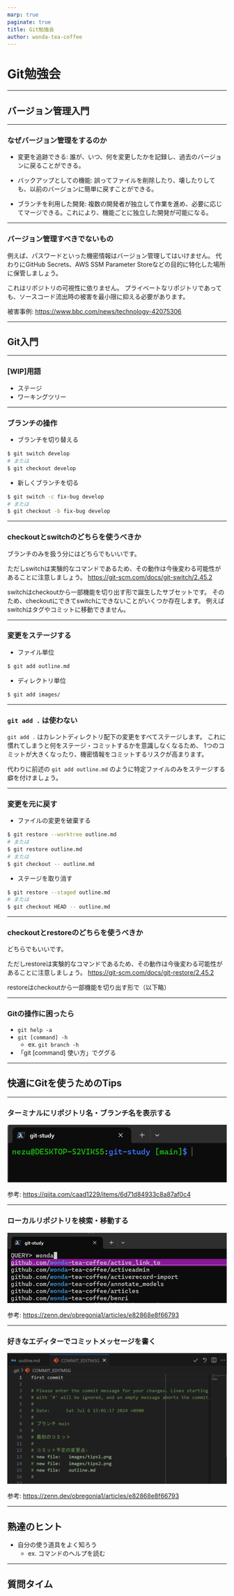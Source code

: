 ```yaml
---
marp: true
paginate: true
title: Git勉強会
author: wonda-tea-coffee
---
```


# Git勉強会

---

## バージョン管理入門

---

### なぜバージョン管理をするのか

- 変更を追跡できる: 誰が、いつ、何を変更したかを記録し、過去のバージョンに戻ることができる。

- バックアップとしての機能: 誤ってファイルを削除したり、壊したりしても、以前のバージョンに簡単に戻すことができる。

- ブランチを利用した開発: 複数の開発者が独立して作業を進め、必要に応じてマージできる。これにより、機能ごとに独立した開発が可能になる。

---

### バージョン管理すべきでないもの

例えば、パスワードといった機密情報はバージョン管理してはいけません。
代わりにGitHub Secrets、AWS SSM Parameter Storeなどの目的に特化した場所に保管しましょう。

これはリポジトリの可視性に依りません。
プライベートなリポジトリであっても、ソースコード流出時の被害を最小限に抑える必要があります。

被害事例: https://www.bbc.com/news/technology-42075306

---

## Git入門

---

### [WIP]用語

- ステージ
- ワーキングツリー

---

### ブランチの操作

- ブランチを切り替える

```sh
$ git switch develop
# または
$ git checkout develop
```

- 新しくブランチを切る

```sh
$ git switch -c fix-bug develop
# または
$ git checkout -b fix-bug develop
```

---

### checkoutとswitchのどちらを使うべきか

ブランチのみを扱う分にはどちらでもいいです。

ただしswitchは実験的なコマンドであるため、その動作は今後変わる可能性があることに注意しましょう。
https://git-scm.com/docs/git-switch/2.45.2

switchはcheckoutから一部機能を切り出す形で誕生したサブセットです。
そのため、checkoutにできてswitchにできないことがいくつか存在します。
例えばswitchはタグやコミットに移動できません。

---

### 変更をステージする

- ファイル単位

```sh
$ git add outline.md
```

- ディレクトリ単位

```sh
$ git add images/
```

---

### `git add .` は使わない

`git add .` はカレントディレクトリ配下の変更をすべてステージします。
これに慣れてしまうと何をステージ・コミットするかを意識しなくなるため、
1つのコミットが大きくなったり、機密情報をコミットするリスクが高まります。

代わりに前述の `git add outline.md` のように特定ファイルのみをステージする癖を付けましょう。

---

### 変更を元に戻す

- ファイルの変更を破棄する

```sh
$ git restore --worktree outline.md
# または
$ git restore outline.md
# または
$ git checkout -- outline.md
```

- ステージを取り消す

```sh
$ git restore --staged outline.md
# または
$ git checkout HEAD -- outline.md
```

---

### checkoutとrestoreのどちらを使うべきか

どちらでもいいです。

ただしrestoreは実験的なコマンドであるため、その動作は今後変わる可能性があることに注意しましょう。
https://git-scm.com/docs/git-restore/2.45.2

restoreはcheckoutから一部機能を切り出す形で（以下略）

---

### Gitの操作に困ったら

- `git help -a`
- `git [command] -h`
  - ex. `git branch -h`
- 「git [command] 使い方」でググる

---

## 快適にGitを使うためのTips

---

### ターミナルにリポジトリ名・ブランチ名を表示する

![tips1](/images/tips1.png)

参考: https://qiita.com/caad1229/items/6d71d84933c8a87af0c4

---

### ローカルリポジトリを検索・移動する

![tips2](./images/tips2.png)

参考: https://zenn.dev/obregonia1/articles/e82868e8f66793

---

### 好きなエディターでコミットメッセージを書く

![width:800px](./images/tips3.png)

参考: https://zenn.dev/obregonia1/articles/e82868e8f66793

---

## 熟達のヒント

- 自分の使う道具をよく知ろう
  - ex. コマンドのヘルプを読む

---

## 質問タイム
